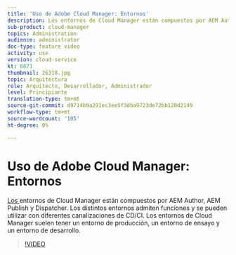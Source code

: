 ```yaml
---
title: 'Uso de Adobe Cloud Manager: Entornos'
description: Los entornos de Cloud Manager están compuestos por AEM Author, AEM Publish y Dispatcher. Los distintos entornos admiten funciones y se pueden utilizar con diferentes canalizaciones de CD/CI. Los entornos de Cloud Manager suelen tener un entorno de producción, un entorno de ensayo y un entorno de desarrollo.
sub-product: cloud-manager
topics: Administration
audience: administrator
doc-type: feature video
activity: use
version: cloud-service
kt: 6871
thumbnail: 26318.jpg
topic: Arquitectura
role: Arquitecto, Desarrollador, Administrador
level: Principiante
translation-type: tm+mt
source-git-commit: d9714b9a291ec3ee5f3dba9723de72bb120d2149
workflow-type: tm+mt
source-wordcount: '105'
ht-degree: 0%

---
```



# Uso de Adobe Cloud Manager: Entornos

[Los ](https://experienceleague.adobe.com/docs/experience-manager-cloud-manager/using/how-to-use/manage-your-environment.html) entornos de Cloud Manager están compuestos por AEM Author, AEM Publish y Dispatcher. Los distintos entornos admiten funciones y se pueden utilizar con diferentes canalizaciones de CD/CI. Los entornos de Cloud Manager suelen tener un entorno de producción, un entorno de ensayo y un entorno de desarrollo.

>[!VIDEO](https://video.tv.adobe.com/v/26318/?quality=12&learn=on&hidetitle=true)
